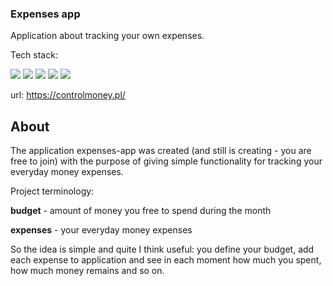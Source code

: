 ### Expenses app

Application about tracking your own expenses.

Tech stack:

<img src="https://img.shields.io/badge/framework-laravel8-red"/>
<img src="https://img.shields.io/badge/db-mysql-blue"/>
<img src="https://img.shields.io/badge/-vuejs-green"/>
<img src="https://img.shields.io/badge/css-sass-orange"/>
<img src="https://img.shields.io/badge/-bootstrap4-blue"/>

url: https://controlmoney.pl/

## About

The application expenses-app was created (and still is creating - you are free to join) with the purpose of giving simple functionality for tracking your everyday money expenses.

Project terminology:

**budget** - amount of money you free to spend during the month

**expenses** - your everyday money expenses

So the idea is simple and quite I think useful: you define your budget, add each expense to application and see in each moment how much you spent, how much money remains and so on.


  
